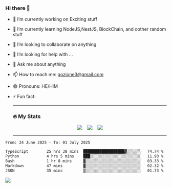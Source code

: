 ### Hi there 👋

<!--
**charlieScript/charlieScript** is a ✨ _special_ ✨ repository because its `README.md` (this file) appears on your GitHub profile.

Here are some ideas to get you started: -->

- 🔭 I’m currently working on Exciting stuff
- 🌱 I’m currently learning NodeJS,NestJS, BlockChain, and oother random stuff
- 👯 I’m looking to collaborate on anything
- 🤔 I’m looking for help with ...
- 💬 Ask me about anything
- 📫 How to reach me: gozione3@gmail.com
- 😄 Pronouns: HE/HIM
- ⚡ Fun fact:


  ---

  ### :fire: My Stats

  <div id="stats" align="center">
  <img src="http://github-readme-streak-stats.herokuapp.com?user=charlieScript&theme=dark&date_format=M%20j%5B%2C%20Y%5D" />&nbsp;&nbsp;&nbsp;
  <img src="https://github-readme-stats.vercel.app/api/top-langs/?username=charlieScript&layout=compact&theme=vision-friendly-dark"/>&nbsp;&nbsp;&nbsp;
  <img src="https://github-readme-stats.vercel.app/api?username=charlieScript&show_icons=true&theme=radical"/>
  </div>

  ---



<!--START_SECTION:waka-->

```txt
From: 24 June 2025 - To: 01 July 2025

TypeScript        25 hrs 38 mins  ██████████████████▓░░░░░░   74.74 %
Python            4 hrs 5 mins    ███░░░░░░░░░░░░░░░░░░░░░░   11.93 %
Bash              1 hr 8 mins     ▓░░░░░░░░░░░░░░░░░░░░░░░░   03.33 %
Markdown          47 mins         ▓░░░░░░░░░░░░░░░░░░░░░░░░   02.32 %
JSON              35 mins         ▒░░░░░░░░░░░░░░░░░░░░░░░░   01.73 %
```

<!--END_SECTION:waka-->
![](https://komarev.com/ghpvc/?username=charlieScript)
